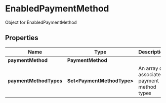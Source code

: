 

# EnabledPaymentMethod

Object for EnabledPaymentMethod

## Properties

| Name | Type | Description | Notes |
|------------ | ------------- | ------------- | -------------|
|**paymentMethod** | **PaymentMethod** |  |  |
|**paymentMethodTypes** | **Set&lt;PaymentMethodType&gt;** | An array of associated payment method types |  |




